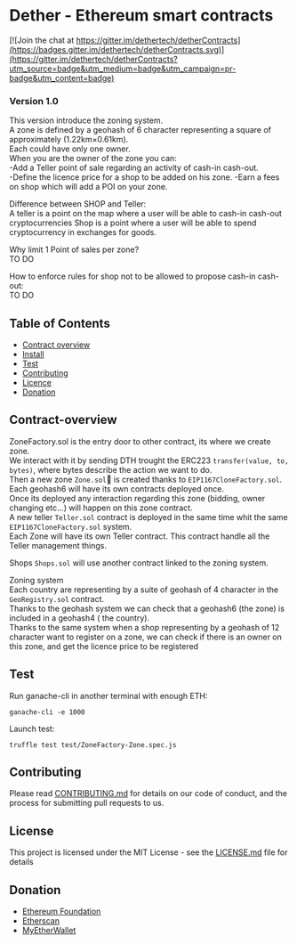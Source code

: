 # Dether - Ethereum smart contracts

[![Join the chat at https://gitter.im/dethertech/detherContracts](https://badges.gitter.im/dethertech/detherContracts.svg)](https://gitter.im/dethertech/detherContracts?utm_source=badge&utm_medium=badge&utm_campaign=pr-badge&utm_content=badge)

### Version 1.0   
This version introduce the zoning system.  
A zone is defined by a geohash of 6 character representing a square of approximately (1.22km×0.61km).  
Each could have only one owner.  
When you are the owner of the zone you can:  
-Add a Teller point of sale regarding an activity of cash-in cash-out.  
-Define the licence price for a shop to be added on his zone.
-Earn a fees on shop which will add a POI on your zone.  

Difference between SHOP and Teller:  
A teller is a point on the map where a user will be able to cash-in cash-out cryptocurrencies
Shop is a point where a user will be able to spend cryptocurrency in exchanges for goods.

Why limit 1 Point of sales per zone?  
TO DO
  
How to enforce rules for shop not to be allowed to propose cash-in cash-out:  
TO DO


## Table of Contents

* [Contract overview](#contract-overview)
* [Install](#install)
* [Test](#test)
* [Contributing](#dependencies)
* [Licence](#licence)
* [Donation](#donation)


## Contract-overview

ZoneFactory.sol is the entry door to other contract, its where we create zone.  
We interact with it by sending DTH trought the ERC223 `transfer(value, to, bytes)`, where bytes describe the action we want to do.  
Then a new zone `Zone.sol` is created thanks to `EIP1167CloneFactory.sol`.  
Each geohash6 will have its own contracts deployed once.  
Once its deployed any interaction regarding this zone (bidding, owner changing etc...) will happen on this zone contract.  
A new teller `Teller.sol` contract is deployed in the same time whit the same `EIP1167CloneFactory.sol` system.  
Each Zone will have its own Teller contract. This contract handle all the Teller management things.  

Shops `Shops.sol` will use another contract linked to the zoning system.  

Zoning system  
Each country are representing by a suite of geohash of 4 character in the `GeoRegistry.sol` contract.  
Thanks to the geohash system we can check that a geohash6 (the zone) is included in a geohash4 ( the country).  
Thanks to the same system when a shop representing by a geohash of 12 character want to register on a zone, we can check if there is an owner on this zone, and get the licence price to be registered


## Test  
Run ganache-cli in another terminal with enough ETH:
```
ganache-cli -e 1000
```

Launch test:   

```
truffle test test/ZoneFactory-Zone.spec.js
```




## Contributing

Please read [CONTRIBUTING.md](CONTRIBUTING.md) for details on our code of conduct, and the process for submitting pull requests to us.


## License

This project is licensed under the MIT License - see the [LICENSE.md](LICENSE.md) file for details

## Donation
* [Ethereum Foundation](https://ethereum.org/donate)
* [Etherscan](https://etherscan.io/address/0x71c7656ec7ab88b098defb751b7401b5f6d8976f)
* [MyEtherWallet](https://etherscan.io/address/0x7cB57B5A97eAbe94205C07890BE4c1aD31E486A8)
